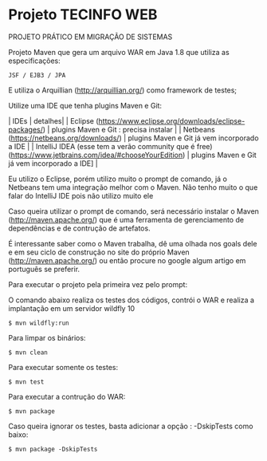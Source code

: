 Projeto TECINFO WEB
===================

PROJETO PRÁTICO EM MIGRAÇÃO DE SISTEMAS


Projeto Maven que gera um arquivo WAR em Java 1.8 que utiliza as especificações:

	JSF / EJB3 / JPA 

E utiliza o Arquillian (http://arquillian.org/) como framework de testes;

Utilize uma IDE que tenha plugins Maven e Git:

| IDEs | detalhes|
| Eclipse (https://www.eclipse.org/downloads/eclipse-packages/) | plugins Maven e Git : precisa instalar |
| Netbeans (https://netbeans.org/downloads/) | plugins Maven e Git já vem incorporado a IDE |
| IntelliJ IDEA (esse tem a verão community que é free) (https://www.jetbrains.com/idea/#chooseYourEdition) | plugins Maven e Git já vem incorporado a IDE] |

Eu utilizo o Eclipse, porém utilizo muito o prompt de comando, já o Netbeans tem uma integração melhor com o Maven. Não tenho muito o que falar do IntelliJ IDE pois não utilizo muito ele

Caso queira utilizar o prompt de comando, será necessário instalar o Maven (http://maven.apache.org/) que é uma ferramenta de gerenciamento de dependências e de contrução de artefatos.

É interessante saber como o Maven trabalha, dê uma olhada nos goals dele e em seu ciclo de construção no site do próprio Maven (http://maven.apache.org/) ou então procure no google algum artigo em português se preferir.

Para executar o projeto pela primeira vez pelo prompt:

O comando abaixo realiza os testes dos códigos, contrói o WAR e realiza a implantação em um servidor wildfly 10

```
$ mvn wildfly:run

```

Para limpar os binários:

```
$ mvn clean

```

Para executar somente os testes:

```
$ mvn test

```

Para executar a contrução do WAR:

```
$ mvn package

```

Caso queira ignorar os testes, basta adicionar a opção  : -DskipTests como baixo:

```
$ mvn package -DskipTests

```



